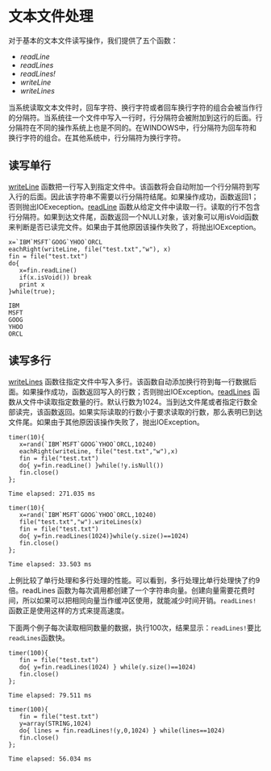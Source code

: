 # 文本文件处理

对于基本的文本文件读写操作，我们提供了五个函数：

* *readLine*
* *readLines*
* *readLines!*
* *writeLine*
* *writeLines*

当系统读取文本文件时，回车字符、换行字符或者回车换行字符的组合会被当作行的分隔符。当系统往一个文件中写入一行时，行分隔符会被附加到这行的后面。行分隔符在不同的操作系统上也是不同的。在WINDOWS中，行分隔符为回车符和换行字符的组合。在其他系统中，行分隔符为换行字符。

## 读写单行

[writeLine](../../funcs/w/writeLine.md)
函数把一行写入到指定文件中。该函数将会自动附加一个行分隔符到写入行的后面。因此该字符串不需要以行分隔符结尾。如果操作成功，函数返回1；否则抛出IOExeception。[readLine](../../funcs/r/readLine.md)
函数从给定文件中读取一行。读取的行不包含行分隔符。如果到达文件尾，函数返回一个NULL对象，该对象可以用isVoid函数来判断是否已读完文件。如果由于其他原因该操作失败了，将抛出IOException。

```
x=`IBM`MSFT`GOOG`YHOO`ORCL
eachRight(writeLine, file("test.txt","w"), x)
fin = file("test.txt")
do{
   x=fin.readLine()
   if(x.isVoid()) break
   print x
}while(true);

IBM
MSFT
GOOG
YHOO
ORCL
```

## 读写多行

[writeLines](../../funcs/w/writeLines.md)
函数往指定文件中写入多行。该函数自动添加换行符到每一行数据后面。如果操作成功，函数返回写入的行数；否则抛出IOException。[readLines](../../funcs/r/readLines.md)
函数从文件中读取指定数量的行。默认行数为1024。当到达文件尾或者指定行数全部读完，该函数返回。如果实际读取的行数小于要求读取的行数，那么表明已到达文件尾。如果由于其他原因该操作失败了，抛出IOException。

```
timer(10){
   x=rand(`IBM`MSFT`GOOG`YHOO`ORCL,10240)
   eachRight(writeLine, file("test.txt","w"),x)
   fin = file("test.txt")
   do{ y=fin.readLine() }while(!y.isNull())
   fin.close()
};

Time elapsed: 271.035 ms

timer(10){
   x=rand(`IBM`MSFT`GOOG`YHOO`ORCL,10240)
   file("test.txt","w").writeLines(x)
   fin = file("test.txt")
   do{ y=fin.readLines(1024)}while(y.size()==1024)
   fin.close()
};

Time elapsed: 33.503 ms
```

上例比较了单行处理和多行处理的性能。可以看到，多行处理比单行处理快了约9倍。readLines
函数为每次调用都创建了一个字符串向量。创建向量需要花费时间，所以如果可以把相同向量当作缓冲区使用，就能减少时间开销。`readLines!`函数正是使用这样的方式来提高速度。

下面两个例子每次读取相同数量的数据，执行100次，结果显示：`readLines!`要比`readLines`函数快。

```
timer(100){
   fin = file("test.txt")
   do{ y=fin.readLines(1024) } while(y.size()==1024)
   fin.close()
};

Time elapsed: 79.511 ms

timer(100){
   fin = file("test.txt")
   y=array(STRING,1024)
   do{ lines = fin.readLines!(y,0,1024) } while(lines==1024)
   fin.close()
};

Time elapsed: 56.034 ms
```

